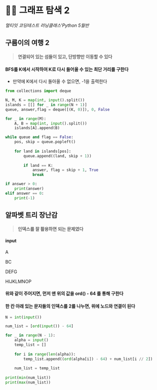 # 🧑‍💻 그래프 탐색 2

*멀티잇 코딩테스트 러닝클래스'Python 5월반*



## 구름이의 여행 2

> #### 연결되어 있는 섬들이 있고, 단방향만 이동할 수 있다



#### BFS를 K에서 시작하여 K로 다시 들어올 수 있는 최단 거리를 구한다

- 만약에 K에서 다시 돌아올 수 없으면, -1을 출력한다



```python
from collections import deque

N, M, K = map(int, input().split())
islands = [[] for _ in range(N + 1)]
queue, answer,flag = deque([(K, 0)]), 0, False

for _ in range(M):
	A, B = map(int, input().split())
	islands[A].append(B)

while queue and flag == False:
	pos, skip = queue.popleft()
	
	for land in islands[pos]:
		queue.append((land, skip + 1))
		
		if land == K:
			answer, flag = skip + 1, True
			break

if answer > 0:
	print(answer)
elif answer == 0:
	print(-1)
```





## 알파벳 트리 장난감

> #### 인덱스를 잘 활용하면 되는 문제였다



#### input

A

BC

DEFG

HIJKLMNOP



#### 위와 같이 주어지면, 먼저 맨 위의 값을 ord() - 64 를 통해 구한다

#### 한 칸 아래 있는 문자들의 인덱스를 2를 나누면, 위에 노드와 연결이 된다



```python
N = int(input())

num_list = [ord(input()) - 64]

for _ in range(N - 1):
	alpha = input()
	temp_list = []
	
	for i in range(len(alpha)):
		temp_list.append((ord(alpha[i]) - 64) + num_list[i // 2])
	
	num_list = temp_list
	
print(min(num_list))
print(max(num_list))
```





